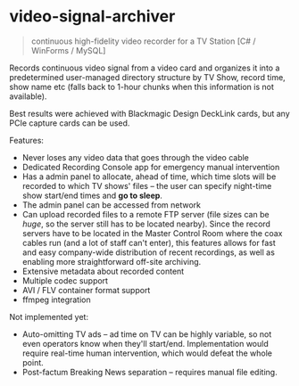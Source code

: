# video-signal-archiver
> continuous high-fidelity video recorder for a TV Station [C# / WinForms / MySQL]

Records continuous video signal from a video card and organizes it into a predetermined user-managed directory structure by TV Show, record time, show name etc (falls back to 1-hour chunks when this information is not available).

Best results were achieved with Blackmagic Design DeckLink cards, but any PCIe capture cards can be used.

Features:
* Never loses any video data that goes through the video cable
* Dedicated Recording Console app for emergency manual intervention
* Has a admin panel to allocate, ahead of time, which time slots will be recorded to which TV shows' files – the user can specify night-time show start/end times and **go to sleep**.
* The admin panel can be accessed from network
* Can upload recorded files to a remote FTP server (file sizes can be *huge*, so the server still has to be located nearby). Since the record servers have to be located in the Master Control Room where the coax cables run (and a lot of staff can't enter), this features allows for fast and easy company-wide distribution of recent recordings, as well as enabling more straightforward off-site archiving.
* Extensive metadata about recorded content
* Multiple codec support
* AVI / FLV container format support
* ffmpeg integration

Not implemented yet:
* Auto-omitting TV ads – ad time on TV can be highly variable, so not even operators know when they'll start/end. Implementation would require real-time human intervention, which would defeat the whole point.
* Post-factum Breaking News separation – requires manual file editing.

